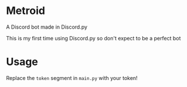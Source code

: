 # Metroid
A Discord bot made in Discord.py

This is my first time using Discord.py so don't expect to be a perfect bot

# Usage
Replace the `token` segment in `main.py` with your token!
